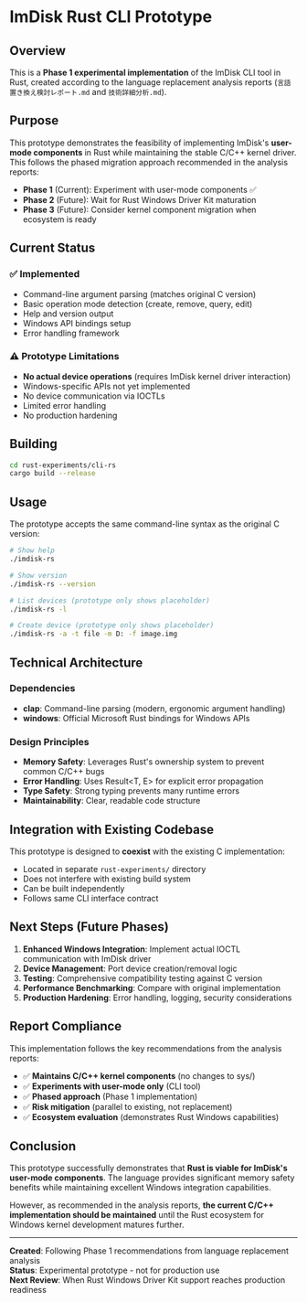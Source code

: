 # ImDisk Rust CLI Prototype

## Overview

This is a **Phase 1 experimental implementation** of the ImDisk CLI tool in Rust, created according to the language replacement analysis reports (`言語置き換え検討レポート.md` and `技術詳細分析.md`).

## Purpose

This prototype demonstrates the feasibility of implementing ImDisk's **user-mode components** in Rust while maintaining the stable C/C++ kernel driver. This follows the phased migration approach recommended in the analysis reports:

- **Phase 1** (Current): Experiment with user-mode components ✅
- **Phase 2** (Future): Wait for Rust Windows Driver Kit maturation
- **Phase 3** (Future): Consider kernel component migration when ecosystem is ready

## Current Status

### ✅ Implemented
- Command-line argument parsing (matches original C version)
- Basic operation mode detection (create, remove, query, edit)
- Help and version output
- Windows API bindings setup
- Error handling framework

### ⚠️ Prototype Limitations
- **No actual device operations** (requires ImDisk kernel driver interaction)
- Windows-specific APIs not yet implemented
- No device communication via IOCTLs
- Limited error handling
- No production hardening

## Building

```bash
cd rust-experiments/cli-rs
cargo build --release
```

## Usage

The prototype accepts the same command-line syntax as the original C version:

```bash
# Show help
./imdisk-rs

# Show version
./imdisk-rs --version

# List devices (prototype only shows placeholder)
./imdisk-rs -l

# Create device (prototype only shows placeholder)
./imdisk-rs -a -t file -m D: -f image.img
```

## Technical Architecture

### Dependencies
- **clap**: Command-line parsing (modern, ergonomic argument handling)
- **windows**: Official Microsoft Rust bindings for Windows APIs

### Design Principles
- **Memory Safety**: Leverages Rust's ownership system to prevent common C/C++ bugs
- **Error Handling**: Uses Result<T, E> for explicit error propagation
- **Type Safety**: Strong typing prevents many runtime errors
- **Maintainability**: Clear, readable code structure

## Integration with Existing Codebase

This prototype is designed to **coexist** with the existing C implementation:

- Located in separate `rust-experiments/` directory
- Does not interfere with existing build system
- Can be built independently
- Follows same CLI interface contract

## Next Steps (Future Phases)

1. **Enhanced Windows Integration**: Implement actual IOCTL communication with ImDisk driver
2. **Device Management**: Port device creation/removal logic
3. **Testing**: Comprehensive compatibility testing against C version
4. **Performance Benchmarking**: Compare with original implementation
5. **Production Hardening**: Error handling, logging, security considerations

## Report Compliance

This implementation follows the key recommendations from the analysis reports:

- ✅ **Maintains C/C++ kernel components** (no changes to sys/)
- ✅ **Experiments with user-mode only** (CLI tool)
- ✅ **Phased approach** (Phase 1 implementation)
- ✅ **Risk mitigation** (parallel to existing, not replacement)
- ✅ **Ecosystem evaluation** (demonstrates Rust Windows capabilities)

## Conclusion

This prototype successfully demonstrates that **Rust is viable for ImDisk's user-mode components**. The language provides significant memory safety benefits while maintaining excellent Windows integration capabilities.

However, as recommended in the analysis reports, **the current C/C++ implementation should be maintained** until the Rust ecosystem for Windows kernel development matures further.

---
**Created**: Following Phase 1 recommendations from language replacement analysis  
**Status**: Experimental prototype - not for production use  
**Next Review**: When Rust Windows Driver Kit support reaches production readiness